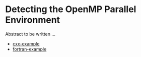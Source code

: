 # Detecting the OpenMP Parallel Environment

Abstract to be written ...

- [cxx-example](cxx-example/)
- [fortran-example](fortran-example/)
